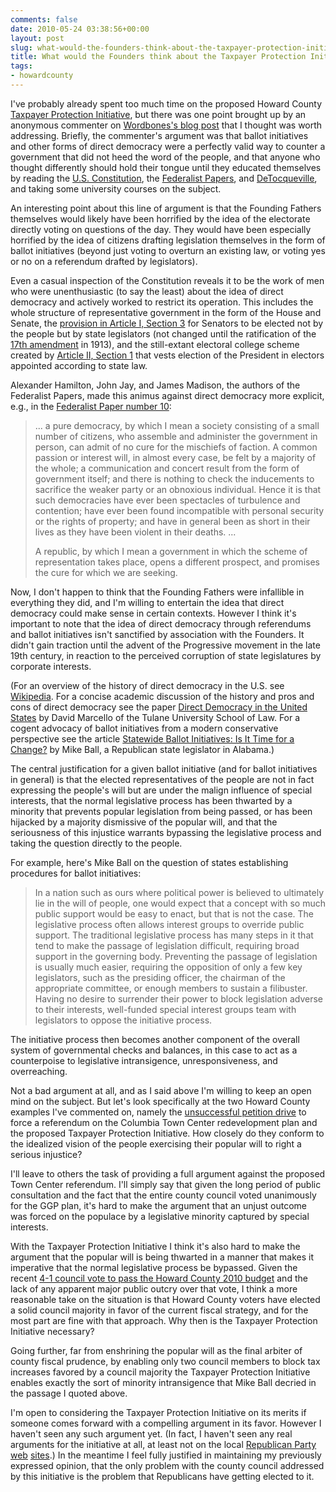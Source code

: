 ```yaml
---
comments: false
date: 2010-05-24 03:38:56+00:00
layout: post
slug: what-would-the-founders-think-about-the-taxpayer-protection-initiative
title: What would the Founders think about the Taxpayer Protection Initiative?
tags:
- howardcounty
---
```


I've probably already spent too much time on the proposed Howard County [Taxpayer Protection Initiative](http://blog.hecker.org/2010/05/19/why-the-taxpayer-protection-initiative-is-a-bad-idea/), but there was one point brought up by an anonymous commenter on [Wordbones's blog post](http://writing-the-wrongs.blogspot.com/2010/05/scene-this-week-in_17.html) that I thought was worth addressing. Briefly, the commenter's argument was that ballot initiatives and other forms of direct democracy were a perfectly valid way to counter a government that did not heed the word of the people, and that anyone who thought differently should hold their tongue until they educated themselves by reading the [U.S. Constitution](http://topics.law.cornell.edu/constitution), the [Federalist Papers](http://thomas.loc.gov/home/histdox/fedpapers.html), and [DeTocqueville](http://xroads.virginia.edu/~Hyper/DETOC/), and taking some university courses on the subject.

An interesting point about this line of argument is that the Founding Fathers themselves would likely have been horrified by the idea of the electorate directly voting on questions of the day. They would have been especially horrified by the idea of citizens drafting legislation themselves in the form of ballot initiatives (beyond just voting to overturn an existing law, or voting yes or no on a referendum drafted by legislators).

Even a casual inspection of the Constitution reveals it to be the work of men who were unenthusiastic (to say the least) about the idea of direct democracy and actively worked to restrict its operation. This includes the whole structure of representative government in the form of the House and Senate, the [provision in Article I, Section 3](http://topics.law.cornell.edu/constitution/articlei#section3) for Senators to be elected not by the people but by state legislators (not changed until the ratification of the [17th amendment](http://topics.law.cornell.edu/constitution/amendmentxvii) in 1913), and the still-extant electoral college scheme created by [Article II, Section 1](http://topics.law.cornell.edu/constitution/articleii#section1) that vests election of the President in electors appointed according to state law.

Alexander Hamilton, John Jay, and James Madison, the authors of the Federalist Papers, made this animus against direct democracy more explicit, e.g., in the [Federalist Paper number 10](http://thomas.loc.gov/home/histdox/fed_10.html):



<blockquote>... a pure democracy, by which I mean a society consisting of a small number of citizens, who assemble and administer the government in person, can admit of no cure for the mischiefs of faction. A common passion or interest will, in almost every case, be felt by a majority of the whole; a communication and concert result from the form of government itself; and there is nothing to check the inducements to sacrifice the weaker party or an obnoxious individual. Hence it is that such democracies have ever been spectacles of turbulence and contention; have ever been found incompatible with personal security or the rights of property; and have in general been as short in their lives as they have been violent in their deaths. ...

A republic, by which I mean a government in which the scheme of representation takes place, opens a different prospect, and promises the cure for which we are seeking.</blockquote>



Now, I don't happen to think that the Founding Fathers were infallible in everything they did, and I'm willing to entertain the idea that direct democracy could make sense in certain contexts. However I think it's important to note that the idea of direct democracy through referendums and ballot initiatives isn't sanctified by association with the Founders. It didn't gain traction until the advent of the Progressive movement in the late 19th century, in reaction to the perceived corruption of state legislatures by corporate interests.

(For an overview of the history of direct democracy in the U.S. see [Wikipedia](http://en.wikipedia.org/wiki/History_of_direct_democracy_in_the_United_States). For a concise academic discussion of the history and pros and cons of direct democracy see the paper [Direct Democracy in the United States](http://papers.ssrn.com/sol3/papers.cfm?abstract_id=1366056) by David Marcello of the Tulane University School of Law. For a cogent advocacy of ballot initiatives from a modern conservative perspective see the article [Statewide Ballot Initiatives: Is It Time for a Change?](http://www.jail4judges.org/J.A.I.L._News_Journals/2006/2006-02-02B.html) by Mike Ball, a Republican state legislator in Alabama.)

The central justification for a given ballot initiative (and for ballot initiatives in general) is that the elected representatives of the people are not in fact expressing the people's will but are under the malign influence of special interests, that the normal legislative process has been thwarted by a minority that prevents popular legislation from being passed, or has been hijacked by a majority dismissive of the popular will, and that the seriousness of this injustice warrants bypassing the legislative process and taking the question directly to the people.

For example, here's Mike Ball on the question of states establishing procedures for ballot initiatives:



<blockquote>In a nation such as ours where political power is believed to ultimately lie in the will of people, one would expect that a concept with so much public support would be easy to enact, but that is not the case. The legislative process often allows interest groups to override public support.  The traditional legislative process has many steps in it that tend to make the passage of legislation difficult, requiring broad support in the governing body. Preventing the passage of legislation is usually much easier, requiring the opposition of only a few key legislators, such as the presiding officer, the chairman of the appropriate committee, or enough members to sustain a filibuster. Having no desire to surrender their power to block legislation adverse to their interests, well-funded special interest groups team with legislators to oppose the initiative process.</blockquote>



The initiative process then becomes another component of the overall system of governmental checks and balances, in this case to act as a counterpoise to legislative intransigence, unresponsiveness, and overreaching.

Not a bad argument at all, and as I said above I'm willing to keep an open mind on the subject. But let's look specifically at the two Howard County examples I've commented on, namely the [unsuccessful petition drive](http://www.explorehoward.com/news/70286/downtown-petition-drive-falls-short/) to force a referendum on the Columbia Town Center redevelopment plan and the proposed Taxpayer Protection Initiative. How closely do they conform to the idealized vision of the people exercising their popular will to right a serious injustice?

I'll leave to others the task of providing a full argument against the proposed Town Center referendum. I'll simply say that given the long period of public consultation and the fact that the entire county council voted unanimously for the GGP plan, it's hard to make the argument that an unjust outcome was forced on the populace by a legislative minority captured by special interests.

With the Taxpayer Protection Initiative I think it's also hard to make the argument that the popular will is being thwarted in a manner that makes it imperative that the normal legislative process be bypassed. Given the recent [4-1 council vote to pass the Howard County 2010 budget](http://www.explorehoward.com/news/71668/council-passes-824-million-operating-budget/) and the lack of any apparent major public outcry over that vote, I think a more reasonable take on the situation is that Howard County voters have elected a solid council majority in favor of the current fiscal strategy, and for the most part are fine with that approach. Why then is the Taxpayer Protection Initiative necessary?

Going further, far from enshrining the popular will as the final arbiter of county fiscal prudence, by enabling only two council members to block tax increases favored by a council majority the Taxpayer Protection Initiative enables exactly the sort of minority intransigence that Mike Ball decried in the passage I quoted above.

I'm open to considering the Taxpayer Protection Initiative on its merits if someone comes forward with a compelling argument in its favor. However I haven't seen any such argument yet. (In fact, I haven't seen any real arguments for the initiative at all, at least not on the local [Republican Party](http://www.hocogop.org/) [web](http://www.howardcountygopclub.com/) [sites](http://hcrepublicanwomen.org/).) In the meantime I feel fully justified in maintaining my previously expressed opinion, that the only problem with the county council addressed by this initiative is the problem that Republicans have getting elected to it.




